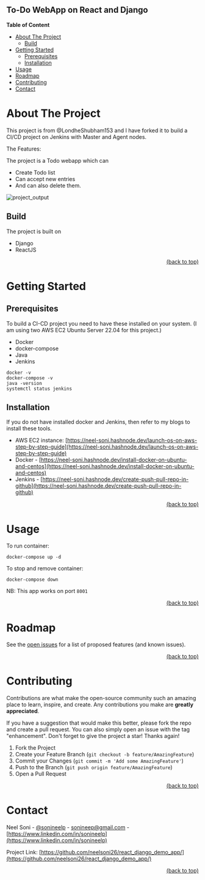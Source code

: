 ## To-Do WebApp on React and Django

**Table of Content**

*   [About The Project](#about-the-project)
    *   [Build](#build)
*   [Getting Started](#getting-started)
    *   [Prerequisites](#prerequisites)
    *   [Installation](#installation)
*   [Usage](#usage)
*   [Roadmap](#roadmap)
*   [Contributing](#contributing)
*   [Contact](#contact)

# About The Project

This project is from @LondheShubham153 and I have forked it to build a CI/CD project on Jenkins with Master and Agent nodes.

The Features:

The project is a Todo webapp which can
*   Create Todo list 
*   Can accept new entries 
*   And can also delete them.


![project_output](https://i.ibb.co/yPTZtXD/Screenshot-from-2023-05-17-00-35-11.png)

## Build

The project is built on 

*   Django 
*   ReactJS

<div align="right">
  <a href="https://github.com/neelsoni26/react_django_demo_app/#readme">(back to top)</a>
</div>

# Getting Started

## Prerequisites

To build a CI-CD project you need to have these installed on your system. (I am using two AWS EC2 Ubuntu Server 22.04 for this project.)

*   Docker
*   docker-compose
*    Java
*   Jenkins

```
docker -v
docker-compose -v
java -version
systemctl status jenkins
```

## Installation

If you do not have installed docker and Jenkins, then refer to my blogs to install these tools.
*   AWS EC2 instance: [https://neel-soni.hashnode.dev/launch-os-on-aws-step-by-step-guide](https://neel-soni.hashnode.dev/launch-os-on-aws-step-by-step-guide)
*   Docker - [https://neel-soni.hashnode.dev/install-docker-on-ubuntu-and-centos](https://neel-soni.hashnode.dev/install-docker-on-ubuntu-and-centos)
*   Jenkins - [https://neel-soni.hashnode.dev/create-push-pull-repo-in-github](https://neel-soni.hashnode.dev/create-push-pull-repo-in-github)

<div align="right">
  <a href="https://github.com/neelsoni26/react_django_demo_app/#readme">(back to top)</a>
</div>

# Usage

To run container:
 
`docker-compose up -d`

To stop and remove container:

`docker-compose down`

NB: This app works on port `8001`

<div align="right">
  <a href="https://github.com/neelsoni26/react_django_demo_app/#readme">(back to top)</a>
</div>


# Roadmap

See the [open issues](https://github.com/neelsoni26/node-todo-cicd/issues) for a list of proposed features (and known issues).

<div align="right">
  <a href="https://github.com/neelsoni26/react_django_demo_app/#readme">(back to top)</a>
</div>

# Contributing

Contributions are what make the open-source community such an amazing place to learn, inspire, and create. Any contributions you make are **greatly appreciated**.

If you have a suggestion that would make this better, please fork the repo and create a pull request. You can also simply open an issue with the tag "enhancement". Don't forget to give the project a star! Thanks again!

1.  Fork the Project
2.  Create your Feature Branch (`git checkout -b feature/AmazingFeature`)
3.  Commit your Changes (`git commit -m 'Add some AmazingFeature'`)
4.  Push to the Branch (`git push origin feature/AmazingFeature`)
5.  Open a Pull Request
  
<div align="right">
  <a href="https://github.com/neelsoni26/react_django_demo_app/#readme">(back to top)</a>
</div>

# Contact

Neel Soni - [@sonineelp](https://twitter.com/sonineelp) - [sonineep@gmail.com](mailto:sonineep@gmail.com) - [https://www.linkedin.com/in/sonineelp](https://www.linkedin.com/in/sonineelp) 

Project Link: [https://github.com/neelsoni26/react_django_demo_app/](https://github.com/neelsoni26/react_django_demo_app/)

<div align="right">
  <a href="https://github.com/neelsoni26/react_django_demo_app/#readme">(back to top)</a>
</div>
